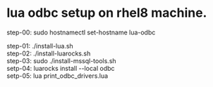 # lua odbc setup on rhel8 machine.

step-00: sudo hostnamectl set-hostname lua-odbc  

step-01: ./install-lua.sh  
step-02: ./install-luarocks.sh  
step-03: sudo ./install-mssql-tools.sh  
setp-04: luarocks install --local odbc  
setp-05: lua print_odbc_drivers.lua  
